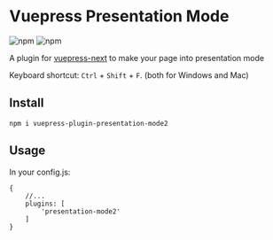 # Vuepress Presentation Mode

![npm](https://img.shields.io/npm/v/vuepress-plugin-presentation-mode2)
![npm](https://img.shields.io/npm/dm/vuepress-plugin-presentation-mode2)

A plugin for [vuepress-next](https://v2.vuepress.vuejs.org/) to make your page into presentation mode

Keyboard shortcut: `Ctrl` + `Shift` + `F`. (both for Windows and Mac)

## Install

```
npm i vuepress-plugin-presentation-mode2
```
## Usage

In your config.js:

```
{
    //...
    plugins: [
        'presentation-mode2'
    ]
}

```



